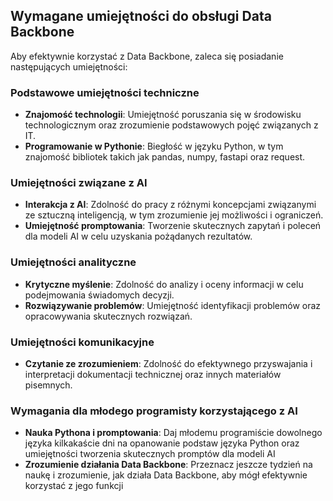 ## Wymagane umiejętności do obsługi Data Backbone

Aby efektywnie korzystać z Data Backbone, zaleca się posiadanie następujących umiejętności:

### Podstawowe umiejętności techniczne
- **Znajomość technologii**: Umiejętność poruszania się w środowisku technologicznym oraz zrozumienie podstawowych pojęć związanych z IT.
- **Programowanie w Pythonie**: Biegłość w języku Python, w tym znajomość bibliotek takich jak pandas, numpy, fastapi oraz request.

### Umiejętności związane z AI
- **Interakcja z AI**: Zdolność do pracy z różnymi koncepcjami związanymi ze sztuczną inteligencją, w tym zrozumienie jej możliwości i ograniczeń.
- **Umiejętność promptowania**: Tworzenie skutecznych zapytań i poleceń dla modeli AI w celu uzyskania pożądanych rezultatów.

### Umiejętności analityczne
- **Krytyczne myślenie**: Zdolność do analizy i oceny informacji w celu podejmowania świadomych decyzji.
- **Rozwiązywanie problemów**: Umiejętność identyfikacji problemów oraz opracowywania skutecznych rozwiązań.

### Umiejętności komunikacyjne
- **Czytanie ze zrozumieniem**: Zdolność do efektywnego przyswajania i interpretacji dokumentacji technicznej oraz innych materiałów pisemnych.

### Wymagania dla młodego programisty korzystającego z AI
- **Nauka Pythona i promptowania**: Daj młodemu programiście dowolnego języka kilkakaście dni na opanowanie podstaw języka Python oraz umiejętności tworzenia skutecznych promptów dla modeli AI
- **Zrozumienie działania Data Backbone**: Przeznacz jeszcze tydzień na naukę i zrozumienie, jak działa Data Backbone, aby mógł efektywnie korzystać z jego funkcji

